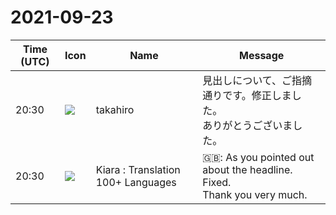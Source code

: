 # 2021-09-23

|Time (UTC)|Icon|Name|Message|
|---|---|---|---|
|20:30|![](https://avatars.slack-edge.com/2021-03-07/1843534807857_00f7c5a10c2fdc7b710d_72.jpg)|takahiro|見出しについて、ご指摘通りです。修正しました。<br>ありがとうございました。|
|20:30|![](https://avatars.slack-edge.com/2021-08-02/2324149410423_2aa7423c4133ecb9f168_72.png)|Kiara : Translation 100+ Languages|🇬🇧: As you pointed out about the headline. Fixed.<br>Thank you very much.|
